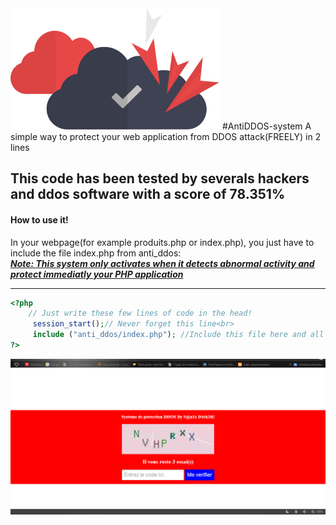 
<img src="img/icon.png" >
#AntiDDOS-system
A simple way to protect your web application from DDOS attack(FREELY) in 2 lines

<h2>This code has been tested by severals hackers and ddos software with a score of 78.351%</h2>
<h4> How to use it!</h4>
In your webpage(for example produits.php or index.php), you just have to include the file index.php from anti_ddos:<br>
<b><i><u>Note: This system only activates when it detects abnormal activity and protect immediatly your PHP application</u></i></b>
<hr>

```php
<?php
	// Just write these few lines of code in the head!
     session_start();// Never forget this line<br>
     include ("anti_ddos/index.php"); //Include this file here and all is done!!!</br>
?>
```

<img src="img/ddos_.PNG">
